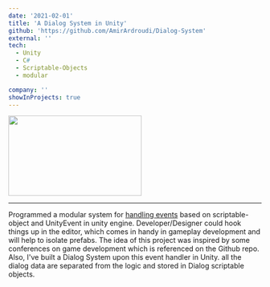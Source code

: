 ```yaml
---
date: '2021-02-01'
title: 'A Dialog System in Unity'
github: 'https://github.com/AmirArdroudi/Dialog-System'
external: ''
tech:
  - Unity
  - C#
  - Scriptable-Objects
  - modular

company: ''
showInProjects: true
---
```


<img src="/images/dialogSystem.png" width="265" height="160"></img>

---

Programmed a modular system for [handling events](https://github.com/AmirArdroudi/unity-custom-eventhandler') based on scriptable-object and UnityEvent in unity engine. Developer/Designer could hook things up in the editor, which comes in handy in gameplay development and will help to isolate prefabs. The idea of this project was inspired by some conferences on game development which is referenced on the Github repo.
Also, I've built a Dialog System upon this event handler in Unity. all the dialog data are separated from the logic and stored in Dialog scriptable objects.
